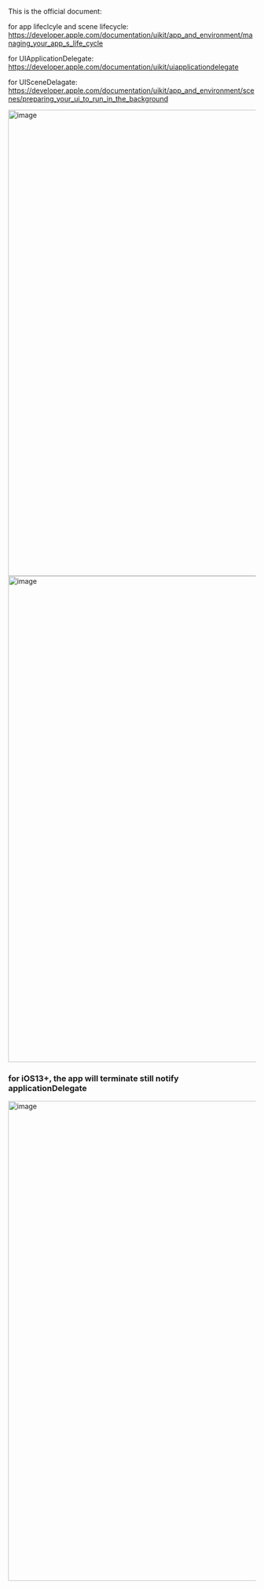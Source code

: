 This is the official document:

for app lifeclcyle and scene lifecycle: https://developer.apple.com/documentation/uikit/app_and_environment/managing_your_app_s_life_cycle

for UIApplicationDelegate: https://developer.apple.com/documentation/uikit/uiapplicationdelegate

for UISceneDelagate: https://developer.apple.com/documentation/uikit/app_and_environment/scenes/preparing_your_ui_to_run_in_the_background

<img width="948" alt="image" src="https://user-images.githubusercontent.com/81428296/176288627-fbf553e1-272b-43a1-a4eb-2a3ce7550d06.png">
<img width="989" alt="image" src="https://user-images.githubusercontent.com/81428296/176288973-f8c152c3-f355-44a7-97af-14b094fe3242.png">

### for iOS13+, the app will terminate still notify applicationDelegate
<img width="976" alt="image" src="https://user-images.githubusercontent.com/81428296/176289904-9d37a906-06da-4a43-b469-33124db4ccea.png">
